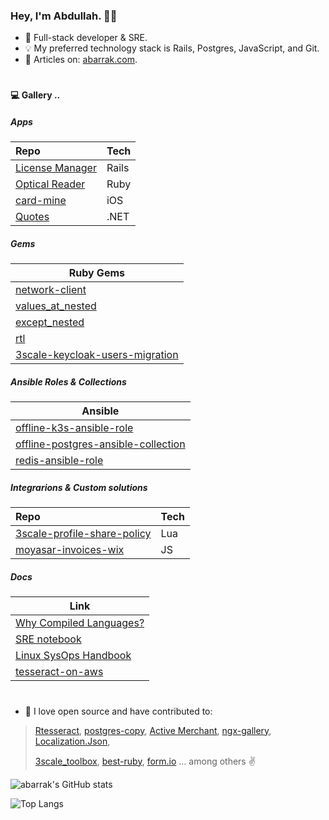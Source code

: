 ### Hey, I'm Abdullah. 👋🏻

* 🌱  Full-stack developer & SRE.
* 💡 My preferred technology stack is Rails, Postgres, JavaScript, and Git.
* 📘 Articles on: [abarrak.com](https://www.abarrak.com). 
#

#### 💻 Gallery ..

##### Apps

| Repo  | Tech |
| :-- | ---- |
| [License Manager](https://github.com/abarrak/license-manager)  | Rails |
| [Optical Reader](https://github.com/abarrak/optical-reader)  | Ruby |
| [card-mine](https://github.com/abarrak/card-mine)  | iOS |
| [Quotes](https://github.com/abarrak/Quotes-Application)  | .NET |

##### Gems

| Ruby Gems |
| --------- |
| [network-client](https://github.com/abarrak/network-client) |
| [values_at_nested](https://github.com/abarrak/values_at_nested) |
| [except_nested](https://rubygems.org/gems/except_nested) |
| [rtl](https://github.com/abarrak/rtl) |
| [3scale-keycloak-users-migration](https://github.com/abarrak/3scale-keycloak-users-migration) |

##### Ansible Roles & Collections

| Ansible |
| --------- |
| [offline-k3s-ansible-role](https://github.com/abarrak/offline-k3s-collection) |
| [offline-postgres-ansible-collection](https://github.com/abarrak/offline-postgres-ansible-collection) |
| [redis-ansible-role](https://github.com/abarrak/redis-ansible-role) |

##### Integrarions & Custom solutions

| Repo  | Tech |
| :-- | ---- |
| [3scale-profile-share-policy](https://github.com/ElmCompany/)  | Lua |
| [moyasar-invoices-wix](https://github.com/ecleel/moyasar-invoices-wix)  | JS |

##### Docs

| Link |
| --------- |
| [Why Compiled Languages?](https://whycompiledlanguages.com/) |
| [SRE notebook](https://github.com/abarrak/sre-notebook) |
| [Linux SysOps Handbook](https://abarrak.gitbook.io/linux-sysops-handbook) |
| [tesseract-on-aws](https://github.com/abarrak/tesseract-on-aws) |

#
* 💚 I love open source and have contributed to: 
    
>  [Rtesseract](https://github.com/dannnylo/rtesseract/graphs/contributors), [postgres-copy](https://github.com/diogob/postgres-copy/pull/48), [Active Merchant](https://github.com/activemerchant/active_merchant/pulls?q=is%3Apr+author%3Aabarrak+), [ngx-gallery](https://github.com/lukasz-galka/ngx-gallery), 
  [Localization.Json](https://github.com/hishamco/My.Extensions.Localization.Json), 
>
> [3scale_toolbox](https://github.com/3scale/3scale_toolbox), [best-ruby](https://github.com/franzejr/best-ruby/pull/71), [form.io](https://github.com/formio/formio.js/pull/866) ... among others ✌️
  

![abarrak's GitHub stats](https://github-readme-stats.vercel.app/api?username=abarrak&show_icons=true&theme=onedark) 

![Top Langs](https://github-readme-stats.vercel.app/api/top-langs/?username=abarrak&layout=compact)
